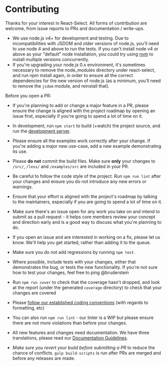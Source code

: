 # Contributing

Thanks for your interest in React-Select. All forms of contribution are
welcome, from issue reports to PRs and documentation / write-ups.

* We use node.js v4+ for development and testing. Due to incompatibilities with
JSDOM and older versions of node.js, you'll need to use node 4 and above to run the
tests.  If you can't install node v4 or above as your "default" node installation, you
could try using [nvm](https://github.com/creationix/nvm) to install multiple
versions concurrently.
* If you're upgrading your node.js 0.x environment, it's sometimes necessary
to remove the node_modules directory under react-select, and run npm install
again, in order to ensure all the correct dependencies for the new version
of node.js (as a minimum, you'll need to remove the `jsdom` module, and
reinstall that).

Before you open a PR:

* If you're planning to add or change a major feature in a PR, please ensure
the change is aligned with the project roadmap by opening an issue first,
especially if you're going to spend a lot of time on it.
* In development, run `npm start` to build (+watch) the project source, and run
the [development server](http://localhost:8000).
* Please ensure all the examples work correctly after your change. If you're
adding a major new use-case, add a new example demonstrating its use.
* Please **do not** commit the build files. Make sure **only** your changes to
`/src/`, `/less/` and `/examples/src` are included in your PR.
* Be careful to follow the code style of the project. Run `npm run lint` after
your changes and ensure you do not introduce any new errors or warnings.

* Ensure that your effort is aligned with the project's roadmap by talking to
the maintainers, especially if you are going to spend a lot of time on it.
* Make sure there's an issue open for any work you take on and intend to submit
as a pull request - it helps core members review your concept and direction
early and is a good way to discuss what you're planning to do.
* If you open an issue and are interested in working on a fix, please let us
know. We'll help you get started, rather than adding it to the queue.
* Make sure you do not add regressions by running `npm test`.
* Where possible, include tests with your changes, either that demonstrates the
bug, or tests the new functionality. If you're not sure how to test your
changes, feel free to ping @bruderstein
* Run `npm run cover` to check that the coverage hasn't dropped, and look at the
report (under the generated `coverage` directory) to check that your changes are
covered
* Please [follow our established coding conventions](https://github.com/keystonejs/keystone/wiki/Coding-Standards)
(with regards to formatting, etc)
* You can also run `npm run lint` - our linter is a WIP but please ensure there
are not more violations than before your changes.
* All new features and changes need documentation. We have three translations,
please read our [Documentation Guidelines](https://github.com/keystonejs/keystone/wiki/Documentation-Translation-Guidelines).

* _Make sure you revert your build before submitting a PR_ to reduce the chance
of conflicts. `gulp build-scripts` is run after PRs are merged and before any
releases are made.
